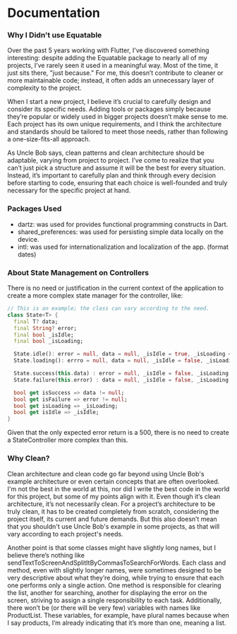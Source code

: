 # Documentation

### Why I Didn't use Equatable
Over the past 5 years working with Flutter, I’ve discovered something interesting: despite adding the Equatable package to nearly all of my projects, I’ve rarely seen it used in a meaningful way. Most of the time, it just sits there, "just because." For me, this doesn’t contribute to cleaner or more maintainable code; instead, it often adds an unnecessary layer of complexity to the project.

When I start a new project, I believe it’s crucial to carefully design and consider its specific needs. Adding tools or packages simply because they’re popular or widely used in bigger projects doesn’t make sense to me. Each project has its own unique requirements, and I think the architecture and standards should be tailored to meet those needs, rather than following a one-size-fits-all approach.

As Uncle Bob says, clean patterns and clean architecture should be adaptable, varying from project to project. I’ve come to realize that you can’t just pick a structure and assume it will be the best for every situation. Instead, it’s important to carefully plan and think through every decision before starting to code, ensuring that each choice is well-founded and truly necessary for the specific project at hand.

### Packages Used
 - dartz: was used for provides functional programming constructs in Dart.
 - shared_preferences: was used for persisting simple data locally on the device.
 - intl: was used for internationalization and localization of the app. (format dates)

### About State Management on Controllers
There is no need or justification in the current context of the application to create a more complex state manager for the controller, like:

```dart
// This is an example; the class can vary according to the need.
class State<T> {
  final T? data;
  final String? error;
  final bool _isIdle;
  final bool _isLoading;

  State.idle(): error = null, data = null, _isIdle = true, _isLoading = false;
  State.loading(): errro = null, data = null, _isIdle = false, _isLoading = true; 

  State.success(this.data) : error = null, _isIdle = false, _isLoading = true; 
  State.failure(this.error) : data = null, _isIdle = false, _isLoading = true; 

  bool get isSuccess => data != null;
  bool get isFailure => error != null;
  bool get isLoading => _isLoading;
  bool get isIdle => _isIdle;
}
```

Given that the only expected error return is a 500, there is no need to create a StateController more complex than this.

### Why Clean?
Clean architecture and clean code go far beyond using Uncle Bob's example architecture or even certain concepts that are often overlooked. I'm not the best in the world at this, nor did I write the best code in the world for this project, but some of my points align with it. Even though it’s clean architecture, it’s not necessarily clean. For a project’s architecture to be truly clean, it has to be created completely from scratch, considering the project itself, its current and future demands. But this also doesn’t mean that you shouldn't use Uncle Bob's example in some projects, as that will vary according to each project's needs.

Another point is that some classes might have slightly long names, but I believe there’s nothing like sendTextToScreenAndSplitItByCommasToSearchForWords. Each class and method, even with slightly longer names, were sometimes designed to be very descriptive about what they’re doing, while trying to ensure that each one performs only a single action. One method is responsible for clearing the list, another for searching, another for displaying the error on the screen, striving to assign a single responsibility to each task. Additionally, there won’t be (or there will be very few) variables with names like ProductList. These variables, for example, have plural names because when I say products, I’m already indicating that it’s more than one, meaning a list.